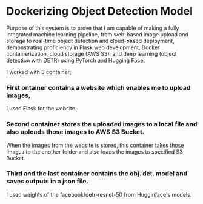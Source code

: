 # Dockerizing Object Detection Model

Purpose of this system is to prove that I am capable of making a fully integrated machine learning pipeline, from web-based image upload and storage to real-time object detection and cloud-based deployment, demonstrating proficiency in Flask web development, Docker containerization, cloud storage (AWS S3), and deep learning (object detection with DETR) using PyTorch and Hugging Face.


I worked with 3 container;

### First ontainer contains a website which enables me to upload images,
I used Flask for the website.
### Second container stores the uploaded images to a local file and also uploads those images to AWS S3 Bucket.
When the images from the website is stored, this container takes those images to the another folder and also loads the images to specified S3 Bucket.
### Third and the last container contains the obj. det. model and saves outputs in a json file.
I used weights of the facebook/detr-resnet-50 from Hugginface's models.


